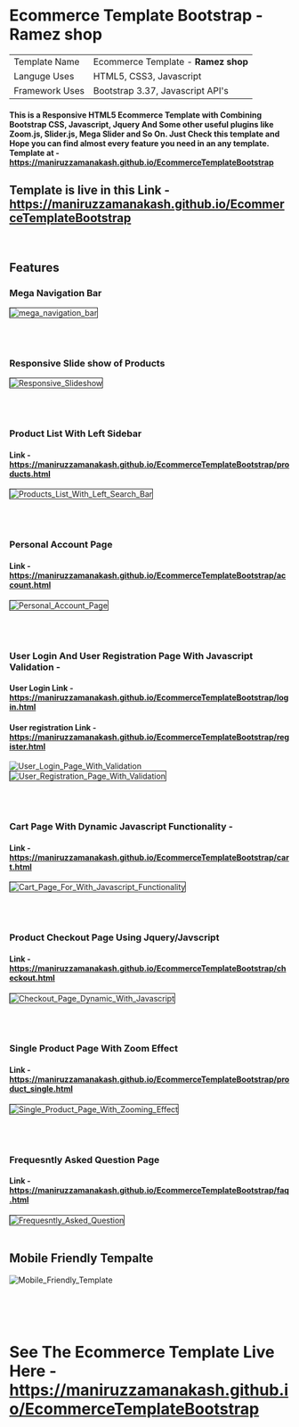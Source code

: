 # Ecommerce Template Bootstrap - Ramez shop
<table>
  <tr>
    <td> Template Name </td>
    <td> Ecommerce Template - <strong>Ramez shop</strong> </td>
  </tr>
  <tr>
    <td> Languge Uses </td>
    <td> HTML5, CSS3, Javascript </td>
  </tr>
  <tr>
    <td> Framework Uses </td>
    <td> Bootstrap 3.37, Javascript API's</td>
  </tr>
</table>

#### This is a Responsive HTML5 Ecommerce Template with Combining Bootstrap CSS, Javascript, Jquery And Some other useful plugins like Zoom.js, Slider.js, Mega Slider and So On. Just Check this template and Hope you can find almost every feature you need in an any template. Template at - https://maniruzzamanakash.github.io/EcommerceTemplateBootstrap


## Template is live in this Link - https://maniruzzamanakash.github.io/EcommerceTemplateBootstrap

<br />

## Features

### Mega Navigation Bar
<img src="https://image.ibb.co/i647oG/mega_navigation_bar.jpg" alt="mega_navigation_bar" border="1">

<br /><br />
### Responsive Slide show of Products
<img src="https://image.ibb.co/eF27Nb/Responsive_Slideshow.jpg" alt="Responsive_Slideshow" border="1">


<br /><br />
### Product List With Left Sidebar 
#### Link - https://maniruzzamanakash.github.io/EcommerceTemplateBootstrap/products.html
<img src="https://image.ibb.co/jjBj2b/Products_List_With_Left_Search_Bar.jpg" alt="Products_List_With_Left_Search_Bar" border="1">


<br /><br />
### Personal Account Page
#### Link - https://maniruzzamanakash.github.io/EcommerceTemplateBootstrap/account.html
<img src="https://image.ibb.co/dfvivw/Personal_Account_Page.jpg" alt="Personal_Account_Page" border="1">


<br /><br />
### User Login And User Registration Page With Javascript Validation - 
#### User Login Link - https://maniruzzamanakash.github.io/EcommerceTemplateBootstrap/login.html
#### User registration Link - https://maniruzzamanakash.github.io/EcommerceTemplateBootstrap/register.html
<img src="https://image.ibb.co/eKJBFw/User_Login_Page_With_Validation.jpg" alt="User_Login_Page_With_Validation" border="0">
<img src="https://image.ibb.co/mjL2Nb/User_Registration_Page_With_Validation.jpg" alt="User_Registration_Page_With_Validation" border="1">

<br /><br />
### Cart Page With Dynamic Javascript Functionality - 
#### Link - https://maniruzzamanakash.github.io/EcommerceTemplateBootstrap/cart.html
<img src="https://image.ibb.co/iaAaaw/Cart_Page_For_With_Javascript_Functionality.jpg" alt="Cart_Page_For_With_Javascript_Functionality" border="1">



<br /><br />
### Product Checkout Page Using Jquery/Javscript
#### Link - https://maniruzzamanakash.github.io/EcommerceTemplateBootstrap/checkout.html
<img src="https://image.ibb.co/jot08G/Checkout_Page_Dynamic_With_Javascript.jpg" alt="Checkout_Page_Dynamic_With_Javascript" border="1">




<br /><br />
### Single Product Page With Zoom Effect
#### Link - https://maniruzzamanakash.github.io/EcommerceTemplateBootstrap/product_single.html
<img src="https://image.ibb.co/bXVu2b/Single_Product_Page_With_Zooming_Effect.jpg" alt="Single_Product_Page_With_Zooming_Effect" border="1">



<br /><br />
### Frequesntly Asked Question Page
#### Link - https://maniruzzamanakash.github.io/EcommerceTemplateBootstrap/faq.html
<img src="https://image.ibb.co/hG4kaw/Frequesntly_Asked_Question.jpg" alt="Frequesntly_Asked_Question" border="1">
 <br /><br />
 
 ## Mobile Friendly Tempalte
 <img src="https://image.ibb.co/kceyTG/Mobile_Friendly_Template.jpg" alt="Mobile_Friendly_Template" border="0">
 
  <br />  <br />  <br />
# See The Ecommerce Template Live Here - https://maniruzzamanakash.github.io/EcommerceTemplateBootstrap
